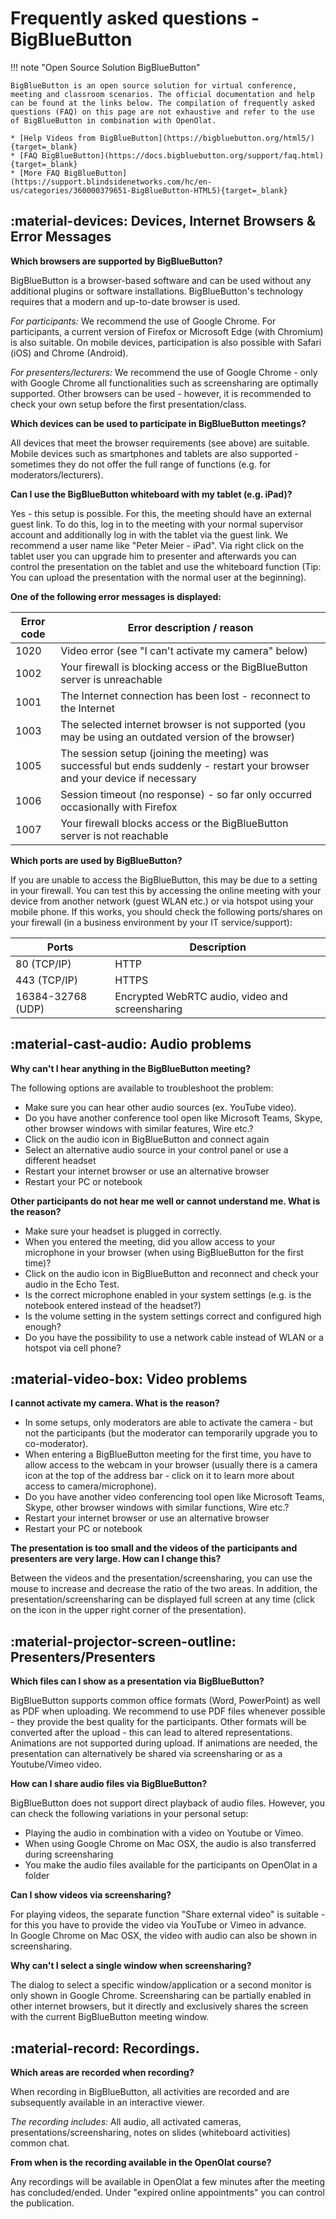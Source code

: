 # Frequently asked questions - BigBlueButton

!!! note "Open Source Solution BigBlueButton"

    BigBlueButton is an open source solution for virtual conference, meeting and classroom scenarios. The official documentation and help can be found at the links below. The compilation of frequently asked questions (FAQ) on this page are not exhaustive and refer to the use of BigBlueButton in combination with OpenOlat.
    
    * [Help Videos from BigBlueButton](https://bigbluebutton.org/html5/){target=_blank}
    * [FAQ BigBlueButton](https://docs.bigbluebutton.org/support/faq.html){target=_blank}
    * [More FAQ BigBlueButton](https://support.blindsidenetworks.com/hc/en-us/categories/360000379651-BigBlueButton-HTML5){target=_blank}


## :material-devices: Devices, Internet Browsers & Error Messages

**Which browsers are supported by BigBlueButton?**

BigBlueButton is a browser-based software and can be used without any additional plugins or software installations. BigBlueButton's technology requires that a modern and up-to-date browser is used.

_For participants:_ We recommend the use of Google Chrome. For participants, a current version of Firefox or Microsoft Edge (with Chromium) is also suitable. On mobile devices, participation is also possible with Safari (iOS) and Chrome (Android).

_For presenters/lecturers:_ We recommend the use of Google Chrome - only with Google Chrome all functionalities such as screensharing are optimally supported. Other browsers can be used - however, it is recommended to check your own setup before the first presentation/class.

**Which devices can be used to participate in BigBlueButton meetings?**

All devices that meet the browser requirements (see above) are suitable. Mobile devices such as smartphones and tablets are also supported - sometimes they do not offer the full range of functions (e.g. for moderators/lecturers).

**Can I use the BigBlueButton whiteboard with my tablet (e.g. iPad)?**

Yes - this setup is possible. For this, the meeting should have an external guest link. To do this, log in to the meeting with your normal supervisor account and additionally log in with the tablet via the guest link. We recommend a user name like "Peter Meier - iPad". Via right click on the tablet user you can upgrade him to presenter and afterwards you can control the presentation on the tablet and use the whiteboard function (Tip: You can upload the presentation with the normal user at the beginning).

**One of the following error messages is displayed:**

Error code| Error description / reason  
---|---  
1020| Video error (see "I can't activate my camera" below)  
1002| Your firewall is blocking access or the BigBlueButton server is unreachable  
1001| The Internet connection has been lost - reconnect to the Internet  
1003| The selected internet browser is not supported (you may be using an outdated version of the browser)  
1005| The session setup (joining the meeting) was successful but ends suddenly - restart your browser and your device if necessary  
1006| Session timeout (no response) - so far only occurred occasionally with Firefox  
1007| Your firewall blocks access or the BigBlueButton server is not reachable  
  

**Which ports are used by BigBlueButton?**  

If you are unable to access the BigBlueButton, this may be due to a setting in your firewall. You can test this by accessing the online meeting with your device from another network (guest WLAN etc.) or via hotspot using your mobile phone. If this works, you should check the following ports/shares on your firewall (in a business environment by your IT service/support):

Ports| Description  
---|---  
80 (TCP/IP)| HTTP  
443 (TCP/IP) | HTTPS  
16384-32768 (UDP) | Encrypted WebRTC audio, video and screensharing  

## :material-cast-audio: Audio problems

**Why can't I hear anything in the BigBlueButton meeting?**

The following options are available to troubleshoot the problem:

  * Make sure you can hear other audio sources (ex. YouTube video).
  * Do you have another conference tool open like Microsoft Teams, Skype, other browser windows with similar features, Wire etc.?
  * Click on the audio icon in BigBlueButton and connect again
  * Select an alternative audio source in your control panel or use a different headset
  * Restart your internet browser or use an alternative browser
  * Restart your PC or notebook

**Other participants do not hear me well or cannot understand me. What is the reason?**

  * Make sure your headset is plugged in correctly.
  * When you entered the meeting, did you allow access to your microphone in your browser (when using BigBlueButton for the first time)?
  * Click on the audio icon in BigBlueButton and reconnect and check your audio in the Echo Test.
  * Is the correct microphone enabled in your system settings (e.g. is the notebook entered instead of the headset?)
  * Is the volume setting in the system settings correct and configured high enough?
  * Do you have the possibility to use a network cable instead of WLAN or a hotspot via cell phone?


## :material-video-box: Video problems

**I cannot activate my camera. What is the reason?**

* In some setups, only moderators are able to activate the camera - but not the participants (but the moderator can temporarily upgrade you to co-moderator).
* When entering a BigBlueButton meeting for the first time, you have to allow access to the webcam in your browser (usually there is a camera icon at the top of the address bar - click on it to learn more about access to camera/microphone).
* Do you have another video conferencing tool open like Microsoft Teams, Skype, other browser windows with similar functions, Wire etc.?
* Restart your internet browser or use an alternative browser
* Restart your PC or notebook

  
**The presentation is too small and the videos of the participants and presenters are very large. How can I change this?**

Between the videos and the presentation/screensharing, you can use the mouse to increase and decrease the ratio of the two areas. In addition, the presentation/screensharing can be displayed full screen at any time (click on the icon in the upper right corner of the presentation).


## :material-projector-screen-outline: Presenters/Presenters

**Which files can I show as a presentation via BigBlueButton?**

BigBlueButton supports common office formats (Word, PowerPoint) as well as PDF when uploading. We recommend to use PDF files whenever possible - they provide the best quality for the participants. Other formats will be converted after the upload - this can lead to altered representations. Animations are not supported during upload. If animations are needed, the presentation can alternatively be shared via screensharing or as a Youtube/Vimeo video.  

**How can I share audio files via BigBlueButton?**

BigBlueButton does not support direct playback of audio files.
However, you can check the following variations in your personal setup:

* Playing the audio in combination with a video on Youtube or Vimeo.
* When using Google Chrome on Mac OSX, the audio is also transferred during screensharing
* You make the audio files available for the participants on OpenOlat in a folder

**Can I show videos via screensharing?**

For playing videos, the separate function "Share external video" is suitable - for this you have to provide the video via YouTube or Vimeo in advance.  
In Google Chrome on Mac OSX, the video with audio can also be shown in screensharing.

**Why can't I select a single window when screensharing?**

The dialog to select a specific window/application or a second monitor is only shown in Google Chrome. Screensharing can be partially enabled in other internet browsers, but it directly and exclusively shares the screen with the current BigBlueButton meeting window.

## :material-record: Recordings.

**Which areas are recorded when recording?**

When recording in BigBlueButton, all activities are recorded and are subsequently available in an interactive viewer.  

_The recording includes:_ All audio, all activated cameras, presentations/screensharing, notes on slides (whiteboard activities) common chat.

**From when is the recording available in the OpenOlat course?**

Any recordings will be available in OpenOlat a few minutes after the meeting has concluded/ended. Under "expired online appointments" you can control the publication.